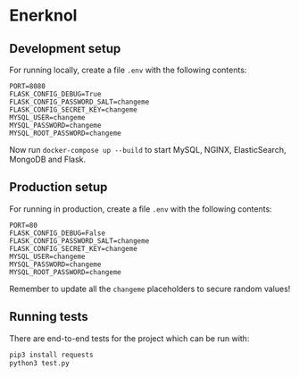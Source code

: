 # Enerknol

## Development setup

For running locally, create a file `.env` with the following contents:

```
PORT=8080
FLASK_CONFIG_DEBUG=True
FLASK_CONFIG_PASSWORD_SALT=changeme
FLASK_CONFIG_SECRET_KEY=changeme
MYSQL_USER=changeme
MYSQL_PASSWORD=changeme
MYSQL_ROOT_PASSWORD=changeme
```

Now run `docker-compose up --build` to start MySQL, NGINX, ElasticSearch,
MongoDB and Flask.

## Production setup

For running in production, create a file `.env` with the following contents:

```
PORT=80
FLASK_CONFIG_DEBUG=False
FLASK_CONFIG_PASSWORD_SALT=changeme
FLASK_CONFIG_SECRET_KEY=changeme
MYSQL_USER=changeme
MYSQL_PASSWORD=changeme
MYSQL_ROOT_PASSWORD=changeme
```

Remember to update all the `changeme` placeholders to secure random values!

## Running tests

There are end-to-end tests for the project which can be run with:

```bash
pip3 install requests
python3 test.py
```
